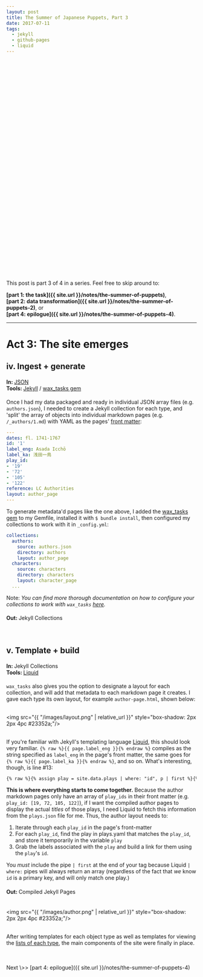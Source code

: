 ```yaml
---
layout: post
title: The Summer of Japanese Puppets, Part 3
date: 2017-07-11
tags:
  - jekyll
  - github-pages
  - liquid
---
```


<div style="height:550px;width:100%;background-size:cover;background-image:url( '/images/gabu.jpg');background-position:center center;"></div>

<br>

This post is part 3 of 4 in a series. Feel free to skip around to:

__[part 1: the task]({{ site.url }}/notes/the-summer-of-puppets)__,<br>__[part 2: data transformation]({{ site.url }}/notes/the-summer-of-puppets-2)__, or <br>__[part 4: epilogue]({{ site.url }}/notes/the-summer-of-puppets-4)__.

<hr>


# Act 3: The site emerges

## iv. Ingest + generate

#### In: <span style="font-weight:400">[JSON](https://github.com/mnyrop/bunraku-ipy/tree/master/post-processing/json)</span><br>Tools: <span style="font-weight:400">[Jekyll](https://jekyllrb.com/) / [wax_tasks gem](https://github.com/mnyrop/wax_tasks)</span>

Once I had my data packaged and ready in individual JSON array files (e.g. `authors.json`), I needed to create a Jekyll collection for each type, and 'split' the array of objects into individual markdown pages (e.g. `/_authors/1.md`) with YAML as the pages' [front matter](https://jekyllrb.com/docs/frontmatter/):

```yaml
---
dates: fl. 1741-1767
id: '1'
label_eng: Asada Icchō
label_ka: 浅田一鳥
play_id:
- '19'
- '72'
- '105'
- '122'
reference: LC Authorities
layout: author_page
---
```

To generate metadata'd pages like the one above, I added the [wax_tasks gem](https://rubygems.org/gems/wax_tasks) to my Gemfile, installed it with `$ bundle install`, then configured my collections to work with it in `_config.yml`:

```yaml
collections:
  authors:
    source: authors.json
    directory: authors
    layout: author_page
  characters:
    source: characters
    directory: characters
    layout: character_page
  ...
```


Note: *You can find more thorough documentation on how to configure your collections to work with `wax_tasks`
[here](https://github.com/mnyrop/wax_tasks/blob/master/README.md).*


#### Out: <span style="font-weight:400">Jekyll Collections</span>

<br>


## v.  Template + build


#### In: <span style="font-weight:400">Jekyll Collections</span><br>Tools: <span style="font-weight:400">[Liquid](https://shopify.github.io/liquid/)</span>

`wax_tasks` also gives you the option to designate a layout for each collection, and will add that metadata to each markdown page it creates. I gave each type its own layout, for example `author-page.html`, shown below:

<br><img src="{{ "/images/layout.png" | relative_url }}" style="box-shadow: 2px 2px 4pc #23352a;"/><br><br>

If you're familiar with Jekyll's templating language [Liquid](https://shopify.github.io/liquid/), this should look very familiar. `{% raw %}{{ page.label_eng }}{% endraw %}` compiles as the string specified as `label_eng` in the page's front matter, the same goes for `{% raw %}{{ page.label_ka }}{% endraw %}`, and so on. What's interesting, though, is line #13:

```html
{% raw %}{% assign play = site.data.plays | where: "id", p | first %}{% endraw %}
```

__This is where everything starts to come together.__ Because the author markdown pages only have an array of `play_ids` in their front matter (e.g. `play_id: [19, 72, 105, 122]`), if I want the compiled author pages to display the actual _titles_ of those plays, I need Liquid to fetch this information from the `plays.json` file for me. Thus, the author layout needs to:

1. Iterate through each `play_id` in the page's front-matter
2. For each `play_id`, find the play in plays.yaml that matches the `play_id`, and store it temporarily in the variable `play`
3. Grab the labels associated with the `play` and build a link for them using the `play`'s `id`.

You _must_ include the pipe `| first` at the end of your tag because Liquid `| where:` pipes will always return an array (regardless of the fact that _we_ know `id` is a primary key, and will only match one play.)


#### Out: <span style="font-weight:400">Compiled Jekyll Pages</span>

<br><img src="{{ "/images/author.png" | relative_url }}" style="box-shadow: 2px 2px 4pc #23352a;"/><br><br>

After writing templates for each object type as well as templates for viewing the [lists of each type](https://bunraku.cul.columbia.edu/authors/), the main components of the site were finally in place.

<br>

<br>
<span style="font-weight:400">Next \>> </span>[part 4: epilogue]({{ site.url }}/notes/the-summer-of-puppets-4)
<br><br>
